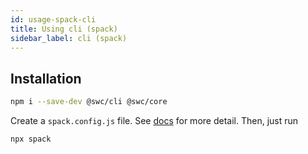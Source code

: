 ```yaml
---
id: usage-spack-cli
title: Using cli (spack)
sidebar_label: cli (spack)
---
```


## Installation

```sh
npm i --save-dev @swc/cli @swc/core
```

Create a `spack.config.js` file. See [docs](./spack-basic) for more detail. Then, just run

```sh
npx spack
```
